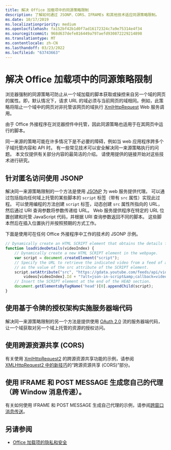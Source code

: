```yaml
---
title: 解决 Office 加载项中的同源策略限制
description: 了解如何通过 JSONP、CORS、IFRAMEs 和其他技术适应同源策略限制。
ms.date: 10/17/2019
ms.localizationpriority: medium
ms.openlocfilehash: fa152bf42b1d0f7ad16172324c7a9e75314e4f34
ms.sourcegitcommit: 968d637defe816449a797aefd930872229214898
ms.translationtype: MT
ms.contentlocale: zh-CN
ms.lasthandoff: 03/23/2022
ms.locfileid: "63743663"
---
```

# <a name="addressing-same-origin-policy-limitations-in-office-add-ins"></a>解决 Office 加载项中的同源策略限制

浏览器强制的同源策略可防止从一个域加载的脚本获取或操控来自另一个域的网页的属性。即，默认情况下，请求 URL 的域必须与当前网页的域相同。例如，此策略将阻止一个域中的网页对非托管该网页的域执行 [XmlHttpRequest](https://www.w3.org/TR/XMLHttpRequest/) Web 服务调用。

由于 Office 外接程序在浏览器控件中托管，因此同源策略也适用于在其网页中运行的脚本。

同一来源的策略可能在许多情况下是不必要的障碍，例如当 web 应用程序跨多个子域托管内容和 API 时。 有一些常见技术可以安全解决同一来源策略执行的问题。 本文仅提供有关部分内容的最简洁的介绍。 请使用提供的链接开始对这些技术进行研究。

## <a name="use-jsonp-for-anonymous-access"></a>针对匿名访问使用 JSONP

解决同一来源策略限制的一个方法是使用 [JSONP](https://www.w3schools.com/js/js_json_jsonp.asp) 为 web 服务提供代理。 可以通过包括指向任何域上托管的某些脚本的 `script` 标签（带有 `src` 属性）实现此过程。 可以使用编程的方法创建 `script` 标签，动态创建 `src` 属性所指向的 URL，然后通过 URI 查询参数将参数传递给 URL。 Web 服务提供程序在特定的 URL 位置创建和托管 JavaScript 代码，并根据 URI 查询参数返回不同的脚本。 这些脚本然后在插入位置执行并按照预期的方式工作。

下面是使用可在任何 Office 外接程序中工作的技术的 JSONP 示例。

```js
// Dynamically create an HTML SCRIPT element that obtains the details for the specified video.
function loadVideoDetails(videoIndex) {
    // Dynamically create a new HTML SCRIPT element in the webpage.
    var script = document.createElement("script");
    // Specify the URL to retrieve the indicated video from a feed of a current list of videos,
    // as the value of the src attribute of the SCRIPT element. 
    script.setAttribute("src", "https://gdata.youtube.com/feeds/api/videos/" + 
        videos[videoIndex].Id + "?alt=json-in-script&amp;callback=videoDetailsLoaded");
    // Insert the SCRIPT element at the end of the HEAD section.
    document.getElementsByTagName('head')[0].appendChild(script);
}

```


## <a name="implement-server-side-code-using-a-token-based-authorization-scheme"></a>使用基于令牌的授权架构实施服务器端代码

解决同一来源策略限制的另一个方法是提供使用 [OAuth 2.0](https://oauth.net/2/) 流的服务器端代码，让一个域获取对另一个域上托管的资源的授权访问。 


## <a name="use-cross-origin-resource-sharing-cors"></a>使用跨源资源共享 (CORS)


有关使用 [XmlHttpRequest2](https://dvcs.w3.org/hg/xhr/raw-file/tip/Overview.html) 的跨源资源共享功能的示例，请参阅 [XMLHttpRequest2 中的新技巧](https://www.html5rocks.com/en/tutorials/file/xhr2/)的“跨源资源共享 (CORS)”部分。


## <a name="build-your-own-proxy-using-iframe-and-post-message-cross-window-messaging"></a>使用 IFRAME 和 POST MESSAGE 生成您自己的代理（跨 Window 消息传递）。


有关如何使用 IFRAME 和 POST MESSAGE 生成自己代理的示例，请参阅[跨窗口消息传送](http://ejohn.org/blog/cross-window-messaging/)。


## <a name="see-also"></a>另请参阅

- [Office 加载项的隐私和安全](../concepts/privacy-and-security.md)
    
